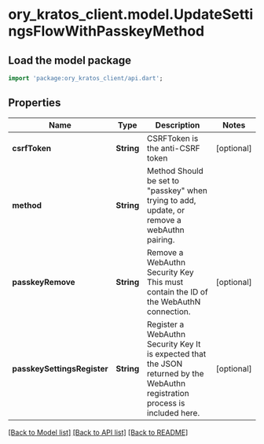 # ory_kratos_client.model.UpdateSettingsFlowWithPasskeyMethod

## Load the model package
```dart
import 'package:ory_kratos_client/api.dart';
```

## Properties
Name | Type | Description | Notes
------------ | ------------- | ------------- | -------------
**csrfToken** | **String** | CSRFToken is the anti-CSRF token | [optional] 
**method** | **String** | Method  Should be set to \"passkey\" when trying to add, update, or remove a webAuthn pairing. | 
**passkeyRemove** | **String** | Remove a WebAuthn Security Key  This must contain the ID of the WebAuthN connection. | [optional] 
**passkeySettingsRegister** | **String** | Register a WebAuthn Security Key  It is expected that the JSON returned by the WebAuthn registration process is included here. | [optional] 

[[Back to Model list]](../README.md#documentation-for-models) [[Back to API list]](../README.md#documentation-for-api-endpoints) [[Back to README]](../README.md)



